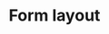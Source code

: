 ---
title: "Form layout"
description: "See how you can use Rivet's grid system and spacing utilities to lay out any form"
thumbnail: "http://www.fillmurray.com/g/800/450"
externalLink: "https://codepen.io"
---